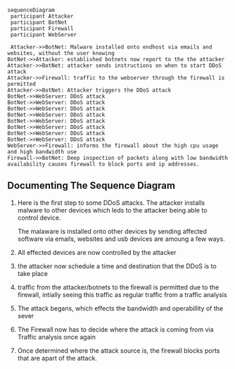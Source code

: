 
```mermaid
sequenceDiagram
 participant Attacker
 participant BotNet
 participant Firewall
 participant WebServer
 
 Attacker->>BotNet: Malware installed onto endhost via emails and websites, without the user knowing
BotNet->>Attacker: established botnets now report to the the attacker
Attacker->>BotNet: attacker sends instructions on when to start DDoS attack
Attacker->>Firewall: traffic to the webserver through the firewall is permitted
Attacker->>BotNet: Attacker triggers the DDoS attack
BotNet->>WebServer: DDoS attack
BotNet->>WebServer: DDoS attack
BotNet->>WebServer: DDoS attack
BotNet->>WebServer: DDoS attack
BotNet->>WebServer: DDoS attack
BotNet->>WebServer: DDoS attack
BotNet->>WebServer: DDoS attack
BotNet->>WebServer: DDoS attack
WebServer->>Firewall: informs the firewall about the high cpu usage and high bandwidth use
Firewall->>BotNet: Deep inspection of packets along with low bandwidth availability causes firewall to block ports and ip addresses.
```



## Documenting The Sequence Diagram

1. Here is the first step to some DDoS attacks. The attacker installs malware to other devices which leds to the attacker being able to control device.

   The malaware is installed onto other devices by sending affected software via emails, websites and usb devices are amoung a few ways.

2. All effected devices are now controlled by the attacker
   
3. the attacker now schedule a time and destination that the DDoS is to take place
   
4. traffic from the attacker/botnets to the firewall is permitted due to the firewall, intially seeing this traffic as regular traffic from a traffic analysis

5. The attack begans, which effects the bandwidth and operabillity of the sever

6. The Firewall now has to decide where the attack is coming from via Traffic analysis once again

7. Once determined where the attack source is, the firewall blocks ports that are apart of the attack.
